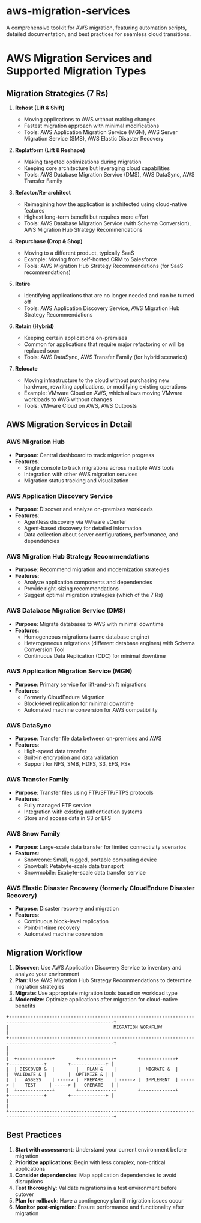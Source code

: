 # aws-migration-services
A comprehensive toolkit for AWS migration, featuring automation scripts, detailed documentation, and best practices for seamless cloud transitions.

# AWS Migration Services and Supported Migration Types

## Migration Strategies (7 Rs)

1. **Rehost (Lift & Shift)**
   - Moving applications to AWS without making changes
   - Fastest migration approach with minimal modifications
   - Tools: AWS Application Migration Service (MGN), AWS Server Migration Service (SMS), AWS Elastic Disaster Recovery

2. **Replatform (Lift & Reshape)**
   - Making targeted optimizations during migration
   - Keeping core architecture but leveraging cloud capabilities
   - Tools: AWS Database Migration Service (DMS), AWS DataSync, AWS Transfer Family

3. **Refactor/Re-architect**
   - Reimagining how the application is architected using cloud-native features
   - Highest long-term benefit but requires more effort
   - Tools: AWS Database Migration Service (with Schema Conversion), AWS Migration Hub Strategy Recommendations

4. **Repurchase (Drop & Shop)**
   - Moving to a different product, typically SaaS
   - Example: Moving from self-hosted CRM to Salesforce
   - Tools: AWS Migration Hub Strategy Recommendations (for SaaS recommendations)

5. **Retire**
   - Identifying applications that are no longer needed and can be turned off
   - Tools: AWS Application Discovery Service, AWS Migration Hub Strategy Recommendations

6. **Retain (Hybrid)**
   - Keeping certain applications on-premises
   - Common for applications that require major refactoring or will be replaced soon
   - Tools: AWS DataSync, AWS Transfer Family (for hybrid scenarios)

7. **Relocate**
   - Moving infrastructure to the cloud without purchasing new hardware, rewriting applications, or modifying existing operations
   - Example: VMware Cloud on AWS, which allows moving VMware workloads to AWS without changes
   - Tools: VMware Cloud on AWS, AWS Outposts

## AWS Migration Services in Detail

### AWS Migration Hub
- **Purpose**: Central dashboard to track migration progress
- **Features**: 
  - Single console to track migrations across multiple AWS tools
  - Integration with other AWS migration services
  - Migration status tracking and visualization

### AWS Application Discovery Service
- **Purpose**: Discover and analyze on-premises workloads
- **Features**:
  - Agentless discovery via VMware vCenter
  - Agent-based discovery for detailed information
  - Data collection about server configurations, performance, and dependencies

### AWS Migration Hub Strategy Recommendations
- **Purpose**: Recommend migration and modernization strategies
- **Features**:
  - Analyze application components and dependencies
  - Provide right-sizing recommendations
  - Suggest optimal migration strategies (which of the 7 Rs)

### AWS Database Migration Service (DMS)
- **Purpose**: Migrate databases to AWS with minimal downtime
- **Features**:
  - Homogeneous migrations (same database engine)
  - Heterogeneous migrations (different database engines) with Schema Conversion Tool
  - Continuous Data Replication (CDC) for minimal downtime

### AWS Application Migration Service (MGN)
- **Purpose**: Primary service for lift-and-shift migrations
- **Features**:
  - Formerly CloudEndure Migration
  - Block-level replication for minimal downtime
  - Automated machine conversion for AWS compatibility

### AWS DataSync
- **Purpose**: Transfer file data between on-premises and AWS
- **Features**:
  - High-speed data transfer
  - Built-in encryption and data validation
  - Support for NFS, SMB, HDFS, S3, EFS, FSx

### AWS Transfer Family
- **Purpose**: Transfer files using FTP/SFTP/FTPS protocols
- **Features**:
  - Fully managed FTP service
  - Integration with existing authentication systems
  - Store and access data in S3 or EFS

### AWS Snow Family
- **Purpose**: Large-scale data transfer for limited connectivity scenarios
- **Features**:
  - Snowcone: Small, rugged, portable computing device
  - Snowball: Petabyte-scale data transport
  - Snowmobile: Exabyte-scale data transfer service

### AWS Elastic Disaster Recovery (formerly CloudEndure Disaster Recovery)
- **Purpose**: Disaster recovery and migration
- **Features**:
  - Continuous block-level replication
  - Point-in-time recovery
  - Automated machine conversion

## Migration Workflow

1. **Discover**: Use AWS Application Discovery Service to inventory and analyze your environment
2. **Plan**: Use AWS Migration Hub Strategy Recommendations to determine migration strategies
3. **Migrate**: Use appropriate migration tools based on workload type
4. **Modernize**: Optimize applications after migration for cloud-native benefits

```
+-------------------------------------------------------------------------------------------------------------+
|                                       MIGRATION WORKFLOW                                                     |
+-------------------------------------------------------------------------------------------------------------+
|                                                                                                             |
|  +-------------+        +-------------+        +-------------+        +-------------+        +-------------+ |
|  | DISCOVER &  |        |   PLAN &    |        |  MIGRATE &  |        |  VALIDATE & |        |  OPTIMIZE & | |
|  |   ASSESS    | -----> |  PREPARE    | -----> |  IMPLEMENT  | -----> |    TEST     | -----> |   OPERATE   | |
|  +-------------+        +-------------+        +-------------+        +-------------+        +-------------+ |
|                                                                                                             |
+-------------------------------------------------------------------------------------------------------------+

```

## Best Practices

1. **Start with assessment**: Understand your current environment before migration
2. **Prioritize applications**: Begin with less complex, non-critical applications
3. **Consider dependencies**: Map application dependencies to avoid disruptions
4. **Test thoroughly**: Validate migrations in a test environment before cutover
5. **Plan for rollback**: Have a contingency plan if migration issues occur
6. **Monitor post-migration**: Ensure performance and functionality after migration

